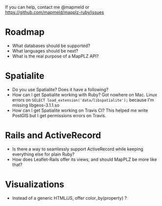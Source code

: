 If you can help, contact me @mapmeld or https://github.com/mapmeld/mapplz-ruby/issues

# Roadmap

* What databases should be supported?
* What languages should be next?
* What is the real purpose of a MapPLZ API?

# Spatialite

* Do you use Spatialite? Does it have a following?
* How can I get Spatialite working with Ruby? Got nowhere on Mac. Linux errors on ```SELECT load_extension('data/libspatialite');``` because I'm missing libgeos-3.1.1.so
* How can I get Spatialite working on Travis CI? This helped me write PostGIS but I get permissions errors on Travis.

# Rails and ActiveRecord

* Is there a way to seamlessly support ActiveRecord while keeping everything else for plain Ruby?
* How does Leaflet-Rails offer its views, and should MapPLZ be more like that?

# Visualizations

* Instead of a generic HTML/JS, offer color_by(property) ?

